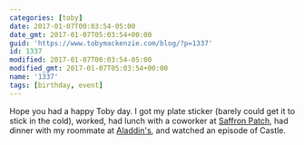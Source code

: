 ```yaml
---
categories: [toby]
date: 2017-01-07T00:03:54-05:00
date_gmt: 2017-01-07T05:03:54+00:00
guid: 'https://www.tobymackenzie.com/blog/?p=1337'
id: 1337
modified: 2017-01-07T00:03:54-05:00
modified_gmt: 2017-01-07T05:03:54+00:00
name: '1337'
tags: [birthday, event]
---
```


Hope you had a happy Toby day.  I got my plate sticker (barely could get it to stick in the cold), worked, had lunch with a coworker at [Saffron Patch](http://akronsaffronpatch.com/), had dinner with my roommate at [Aladdin's](http://www.aladdinseatery.com/), and watched an episode of Castle.
